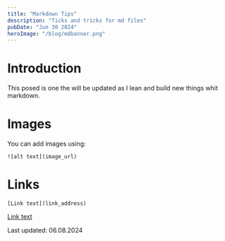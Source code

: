 ```yaml
---
title: "Markdown Tips"
description: "Ticks and tricks for md files"
pubDate: "Jun 30 2024"
heroImage: "/blog/mdbanner.png"
---
```


# Introduction

This posed is one the will be updated as I lean and build new things whit markdown.

# Images

You can add images using:

`![alt text](image_url)`

# Links

`[Link text](link_address)`

[Link text](link_address)

Last updated: 06.08.2024
